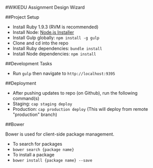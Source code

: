 #WIKIEDU Assignment Design Wizard

##Project Setup

- Install Ruby 1.9.3 (RVM is recommended)
- Install Node: [Node.js Installer](http://nodejs.org/)
- Install Gulp globally: `npm install -g gulp`
- Clone and cd into the repo
- Install Ruby dependencies: `bundle install`
- Install Node dependencies: `npm install`

##Development Tasks

- Run `gulp` then navigate to `http://localhost:9395`

##Deployment

- After pushing updates to repo (on Github), run the following command(s)
- Staging: `cap staging deploy`
- Production: `cap production deploy` (This will deploy from remote "production" branch)

##Bower

Bower is used for client-side package management.

- To search for packages
 - `bower search {package name}`
- To install a package
 - `bower install {package name} --save`

